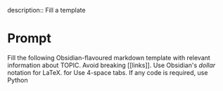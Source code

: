description:: Fill a template

# Prompt
Fill the following Obsidian-flavoured markdown template with relevant information about TOPIC. Avoid breaking [[links]]. Use Obsidian's $dollar$ notation for LaTeX. for Use 4-space tabs. If any code is required, use Python